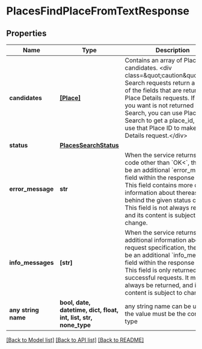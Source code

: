 # PlacesFindPlaceFromTextResponse


## Properties
Name | Type | Description | Notes
------------ | ------------- | ------------- | -------------
**candidates** | [**[Place]**](Place.md) | Contains an array of Place candidates. &lt;div class&#x3D;\&quot;caution\&quot;&gt;Place Search requests return a subset of the fields that are returned by Place Details requests. If the field you want is not returned by Place Search, you can use Place Search to get a place_id, then use that Place ID to make a Place Details request.&lt;/div&gt;  | 
**status** | [**PlacesSearchStatus**](PlacesSearchStatus.md) |  | 
**error_message** | **str** | When the service returns a status code other than &#x60;OK&lt;&#x60;, there may be an additional &#x60;error_message&#x60; field within the response object. This field contains more detailed information about thereasons behind the given status code. This field is not always returned, and its content is subject to change.  | [optional] 
**info_messages** | **[str]** | When the service returns additional information about the request specification, there may be an additional &#x60;info_messages&#x60; field within the response object. This field is only returned for successful requests. It may not always be returned, and its content is subject to change.  | [optional] 
**any string name** | **bool, date, datetime, dict, float, int, list, str, none_type** | any string name can be used but the value must be the correct type | [optional]

[[Back to Model list]](../README.md#documentation-for-models) [[Back to API list]](../README.md#documentation-for-api-endpoints) [[Back to README]](../README.md)


